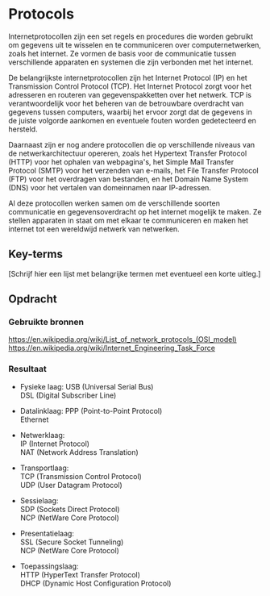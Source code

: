 # Protocols
Internetprotocollen zijn een set regels en procedures die worden gebruikt om gegevens uit te wisselen en te communiceren over computernetwerken, zoals het internet. Ze vormen de basis voor de communicatie tussen verschillende apparaten en systemen die zijn verbonden met het internet.

De belangrijkste internetprotocollen zijn het Internet Protocol (IP) en het Transmission Control Protocol (TCP). Het Internet Protocol zorgt voor het adresseren en routeren van gegevenspakketten over het netwerk. TCP is verantwoordelijk voor het beheren van de betrouwbare overdracht van gegevens tussen computers, waarbij het ervoor zorgt dat de gegevens in de juiste volgorde aankomen en eventuele fouten worden gedetecteerd en hersteld.

Daarnaast zijn er nog andere protocollen die op verschillende niveaus van de netwerkarchitectuur opereren, zoals het Hypertext Transfer Protocol (HTTP) voor het ophalen van webpagina's, het Simple Mail Transfer Protocol (SMTP) voor het verzenden van e-mails, het File Transfer Protocol (FTP) voor het overdragen van bestanden, en het Domain Name System (DNS) voor het vertalen van domeinnamen naar IP-adressen.

Al deze protocollen werken samen om de verschillende soorten communicatie en gegevensoverdracht op het internet mogelijk te maken. Ze stellen apparaten in staat om met elkaar te communiceren en maken het internet tot een wereldwijd netwerk van netwerken.

## Key-terms
[Schrijf hier een lijst met belangrijke termen met eventueel een korte uitleg.]

## Opdracht
### Gebruikte bronnen
https://en.wikipedia.org/wiki/List_of_network_protocols_(OSI_model)  
https://en.wikipedia.org/wiki/Internet_Engineering_Task_Force  


### Resultaat
- Fysieke laag: 
USB  (Universal Serial Bus)  
DSL  (Digital Subscriber Line)  

- Datalinklaag:
PPP (Point-to-Point Protocol)  
Ethernet

- Netwerklaag:  
IP (Internet Protocol)  
NAT (Network Address Translation)  

- Transportlaag:  
TCP (Transmission Control Protocol)  
UDP (User Datagram Protocol)  

- Sessielaag:  
SDP (Sockets Direct Protocol)  
NCP (NetWare Core Protocol)  

- Presentatielaag:  
SSL (Secure Socket Tunneling)  
NCP (NetWare Core Protocol)  

- Toepassingslaag:  
HTTP (HyperText Transfer Protocol)  
DHCP (Dynamic Host Configuration Protocol)